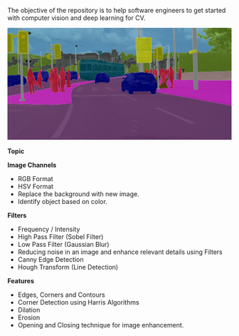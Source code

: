 The objective of the repository is to help software engineers to get started with computer vision and deep learning for CV.

![Computer-Vision](Images/imageSegmentation.jpg)

**Topic**

**Image Channels**
  - RGB Format
  - HSV Format
  - Replace the background with new image.
  - Identify object based on color.

**Filters**

 - Frequency / Intensity
 - High Pass Filter (Sobel Filter)
 - Low Pass Filter (Gaussian Blur)
 - Reducing noise in an image and enhance relevant details using Filters
 - Canny Edge Detection
 - Hough Transform (Line Detection)

**Features**
 - Edges, Corners and Contours
 - Corner Detection using Harris Algorithms
 - Dilation 
 - Erosion
 - Opening and Closing technique for image enhancement.